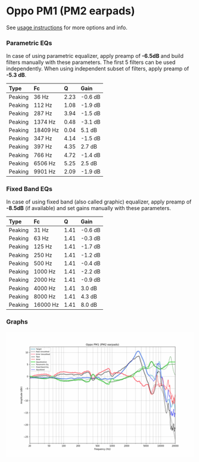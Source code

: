# Oppo PM1 (PM2 earpads)
See [usage instructions](https://github.com/jaakkopasanen/AutoEq#usage) for more options and info.

### Parametric EQs
In case of using parametric equalizer, apply preamp of **-6.5dB** and build filters manually
with these parameters. The first 5 filters can be used independently.
When using independent subset of filters, apply preamp of **-5.3 dB**.

| Type    | Fc       |    Q | Gain    |
|:--------|:---------|:-----|:--------|
| Peaking | 36 Hz    | 2.23 | -0.6 dB |
| Peaking | 112 Hz   | 1.08 | -1.9 dB |
| Peaking | 287 Hz   | 3.94 | -1.5 dB |
| Peaking | 1374 Hz  | 0.48 | -3.1 dB |
| Peaking | 18409 Hz | 0.04 | 5.1 dB  |
| Peaking | 347 Hz   | 4.14 | -1.5 dB |
| Peaking | 397 Hz   | 4.35 | 2.7 dB  |
| Peaking | 766 Hz   | 4.72 | -1.4 dB |
| Peaking | 6506 Hz  | 5.25 | 2.5 dB  |
| Peaking | 9901 Hz  | 2.09 | -1.9 dB |

### Fixed Band EQs
In case of using fixed band (also called graphic) equalizer, apply preamp of **-8.5dB**
(if available) and set gains manually with these parameters.

| Type    | Fc       |    Q | Gain    |
|:--------|:---------|:-----|:--------|
| Peaking | 31 Hz    | 1.41 | -0.6 dB |
| Peaking | 63 Hz    | 1.41 | -0.3 dB |
| Peaking | 125 Hz   | 1.41 | -1.7 dB |
| Peaking | 250 Hz   | 1.41 | -1.2 dB |
| Peaking | 500 Hz   | 1.41 | -0.4 dB |
| Peaking | 1000 Hz  | 1.41 | -2.2 dB |
| Peaking | 2000 Hz  | 1.41 | -0.9 dB |
| Peaking | 4000 Hz  | 1.41 | 3.0 dB  |
| Peaking | 8000 Hz  | 1.41 | 4.3 dB  |
| Peaking | 16000 Hz | 1.41 | 8.0 dB  |

### Graphs
![](./Oppo%20PM1%20(PM2%20earpads).png)
